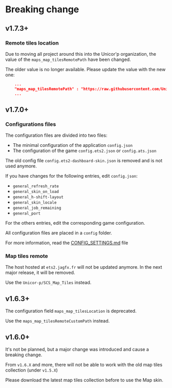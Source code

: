 # Breaking change

## v1.7.3+

### Remote tiles location

Due to moving all project around this into the Unicor'p organization, the value of the `maps_map_tilesRemotePath` have been changed.

The older value is no longer available. Please update the value with the new one:
```json
    ...
    "maps_map_tilesRemotePath" : "https://raw.githubusercontent.com/Unicor-p/SCS_Map_Tiles/master/",
    ...
```

## v1.7.0+

### Configurations files

The configuration files are divided into two files:

- The minimal configuration of the application `config.json`
- The configuration of the game `config.ets2.json` or `config.ats.json`

The old config file `config.ets2-dashboard-skin.json` is removed and is not used anymore.

If you have changes for the following entries, edit `config.json`:

- `general_refresh_rate`
- `general_skin_on_load`
- `general_h-shift-layout`
- `general_skin_locale`
- `general_job_remaining`
- `general_port`

For the others entries, edit the corresponding game configuration.

All configuration files are placed in a `config` folder.

For more information, read the [CONFIG_SETTINGS.md](CONFIG_SETTINGS.md) file

### Map tiles remote

The host hosted at `ets2.jagfx.fr` will not be updated anymore. In the next major release, it will be removed.

Use the `Unicor-p/SCS_Map_Tiles` instead.

## v1.6.3+

The configuration field `maps_map_tilesLocation` is deprecated.

Use the `maps_map_tilesRemoteCustomPath` instead.

## v1.6.0+

It's not be planned, but a major change was introduced and cause a breaking change.

From `v1.6.X` and more, there will not be able to work with the old map tiles collection (under `v1.5.X`)

Please download the latest map tiles collection before to use the Map skin.
